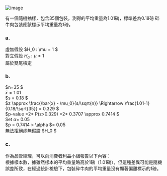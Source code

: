![image](https://github.com/user-attachments/assets/241a0921-6f43-455d-a9a8-0786065a3088)  

有一個隨機抽樣，包含35個包裝，測得的平均重量為1.01磅，標準差為0.18磅
碎牛肉包裝應該標示平均重量為1磅。  

### a. 

虛無假設 $H_0  :  \mu = 1 $  
對立假設 $H_a  : \mu\ne 1$  
屬於雙尾檢定  

### b.  

$n=35 $  
$\bar{x} = 1.01$  
$s = 0.18 $  
$z \approx \frac{\bar{x} - \mu_0}{s/\sqrt{n}} \Rightarrow  \frac{1.01-1}{0.18/\sqrt{35}} = 0.329 $  
$p-value =2* P(z>0.329) =2* 0.3707 \approx 0.7414 $  
Set $\alpha$= 0.05  
$p = 0.7414 > \alpha $= 0.05  
無法拒絕虛無假設 $H_0 $  

### c.  

作為品管經理，可以向消費者利益小組報告以下內容：  
根據樣本數，據雖然樣本的平均重量略高於1磅（1.01磅），但這種差異可能是隨機誤差所致，在經過統計檢驗下，包裝碎牛肉的平均重量沒有顯著偏離標示的1磅。



